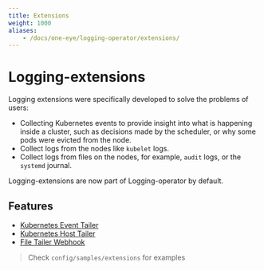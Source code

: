 ```yaml
---
title: Extensions
weight: 1000
aliases:
    - /docs/one-eye/logging-operator/extensions/
---
```


# Logging-extensions

Logging extensions were specifically developed to solve the problems of users:

- Collecting Kubernetes events to provide insight into what is happening
inside a cluster, such as decisions made by the scheduler, or
why some pods were evicted from the node.
- Collect logs from the nodes like `kubelet` logs.
- Collect logs from files on the nodes, for example, `audit` logs, or the `systemd` journal.

Logging-extensions are now part of Logging-operator by default.

## Features

* [Kubernetes Event Tailer](kubernetes-event-tailer.md)
* [Kubernetes Host Tailer](kubernetes-host-tailer.md)
* [File Tailer Webhook](tailer-webhook.md)

> Check `config/samples/extensions` for examples
